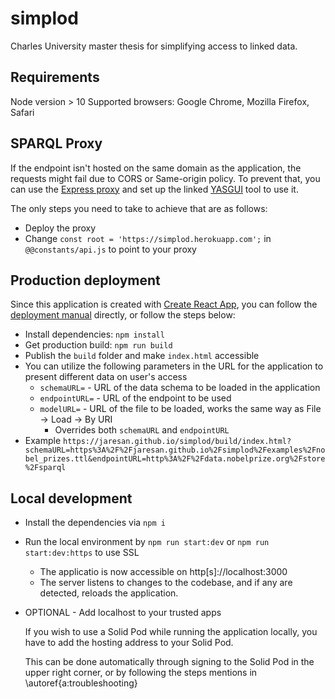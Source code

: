 # simplod
Charles University master thesis for simplifying access to linked data.

## Requirements
Node version > 10
Supported browsers: Google Chrome, Mozilla Firefox, Safari

## SPARQL Proxy
If the endpoint isn't hosted on the same domain as the application, the requests might fail due to CORS or Same-origin policy.
To prevent that, you can use the [Express proxy](https://github.com/jaresan/sparql-proxy/) and set up the linked [YASGUI](https://yasgui.triply.cc/) tool to use it.

The only steps you need to take to achieve that are as follows:

* Deploy the proxy
* Change `const root = 'https://simplod.herokuapp.com';` in `@@constants/api.js` to point to your proxy

## Production deployment
Since this application is created with [Create React App](https://create-react-app.dev), you can follow the [deployment manual](https://create-react-app.dev/docs/deployment/) directly, or follow the steps below:

* Install dependencies: `npm install`
* Get production build: `npm run build`
* Publish the `build` folder and make `index.html` accessible
* You can utilize the following parameters in the URL for the application to present different data on user's access
  * `schemaURL=` - URL of the data schema to be loaded in the application
  * `endpointURL=` - URL of the endpoint to be used
  * `modelURL=` - URL of the file to be loaded, works the same way as File &rarr; Load &rarr; By URI
    * Overrides both `schemaURL` and `endpointURL`
* Example `https://jaresan.github.io/simplod/build/index.html?schemaURL=https%3A%2F%2Fjaresan.github.io%2Fsimplod%2Fexamples%2Fnobel_prizes.ttl&endpointURL=http%3A%2F%2Fdata.nobelprize.org%2Fstore%2Fsparql`


## Local development

* Install the dependencies via `npm i`
* Run the local environment by `npm run start:dev` or `npm run start:dev:https` to use SSL
  * The applicatio is now accessible on http[s]://localhost:3000
  * The server listens to changes to the codebase, and if any are detected, reloads the application. 
* OPTIONAL - Add localhost to your trusted apps
  
  If you wish to use a Solid Pod while running the application locally, you have to add the hosting address to your Solid Pod.
  
  This can be done automatically through signing to the Solid Pod in the upper right corner, or by following the steps mentions in \autoref{a:troubleshooting}
